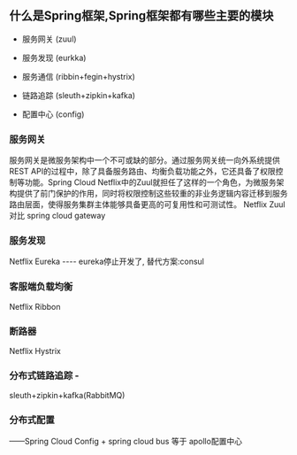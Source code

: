 ## 什么是Spring框架,Spring框架都有哪些主要的模块
- 服务网关 (zuul)
- 服务发现 (eurkka)
- 服务通信 (ribbin+fegin+hystrix)
- 链路追踪 (sleuth+zipkin+kafka)

- 配置中心 (config)

### 服务网关
服务网关是微服务架构中一个不可或缺的部分。通过服务网关统一向外系统提供REST API的过程中，除了具备服务路由、均衡负载功能之外，它还具备了权限控制等功能。Spring Cloud Netflix中的Zuul就担任了这样的一个角色，为微服务架构提供了前门保护的作用，同时将权限控制这些较重的非业务逻辑内容迁移到服务路由层面，使得服务集群主体能够具备更高的可复用性和可测试性。
Netflix Zuul   对比 spring cloud gateway


### 服务发现
Netflix Eureka   ---- eureka停止开发了,  替代方案:consul

### 客服端负载均衡
Netflix Ribbon 

### 断路器
Netflix Hystrix 

### 分布式链路追踪 -
sleuth+zipkin+kafka(RabbitMQ)

### 分布式配置
——Spring Cloud Config  + spring cloud bus  等于 apollo配置中心
